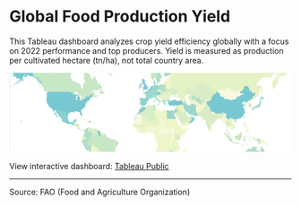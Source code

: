 # Global Food Production Yield

This Tableau dashboard analyzes crop yield efficiency globally with a focus on 2022 performance and top producers. Yield is measured as production per cultivated hectare (tn/ha), not total country area.

![Dashboard Preview](dash.png)

View interactive dashboard: [Tableau Public](https://public.tableau.com/app/profile/aitor.bazo/viz/GlobalFoodProductionYield/Dashboard)

---
Source: FAO (Food and Agriculture Organization)
